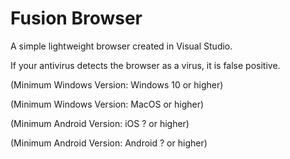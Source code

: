 # Fusion Browser
A simple lightweight browser created in Visual Studio.

If your antivirus detects the browser as a virus, it is false positive.

(Minimum Windows Version: Windows 10 or higher)

(Minimum Windows Version: MacOS or higher)

(Minimum Android Version: iOS ? or higher)

(Minimum Android Version: Android ? or higher)

